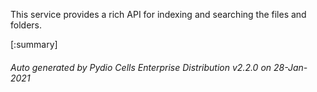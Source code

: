 






This service provides a rich API for indexing and searching the files and folders.

[:summary]

###### Auto generated by Pydio Cells Enterprise Distribution v2.2.0 on 28-Jan-2021
